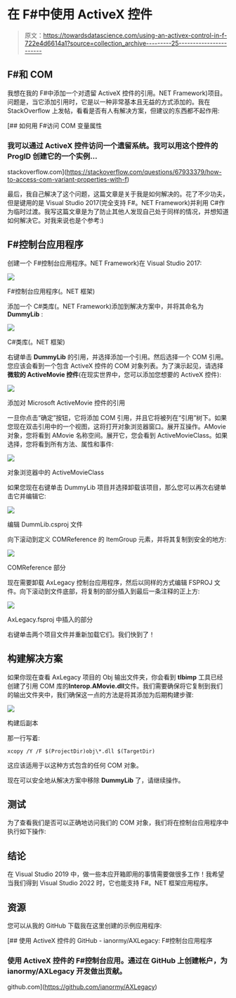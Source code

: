 # 在 F#中使用 ActiveX 控件

> 原文：<https://towardsdatascience.com/using-an-activex-control-in-f-722e4d6614a1?source=collection_archive---------25----------------------->

## F#和 COM

我想在我的 F#中添加一个对遗留 ActiveX 控件的引用。NET Framework)项目。问题是，当它添加引用时，它是以一种非常基本且无益的方式添加的。我在 StackOverflow 上发帖，看看是否有人有解决方案，但建议的东西都不起作用:

[](https://stackoverflow.com/questions/67933379/how-to-access-com-variant-properties-with-f) [## 如何用 F#访问 COM 变量属性

### 我可以通过 ActiveX 控件访问一个遗留系统。我可以用这个控件的 ProgID 创建它的一个实例…

stackoverflow.com](https://stackoverflow.com/questions/67933379/how-to-access-com-variant-properties-with-f) 

最后，我自己解决了这个问题，这篇文章是关于我是如何解决的。花了不少功夫，但是键用的是 Visual Studio 2017(完全支持 F#。NET Framework)并利用 C#作为临时过渡。我写这篇文章是为了防止其他人发现自己处于同样的情况，并想知道如何解决它。对我来说也是个参考:)

## F#控制台应用程序

创建一个 F#控制台应用程序。NET Framework)在 Visual Studio 2017:

![](img/fe59c05b8b5e92816a24b6da011e9c3c.png)

F#控制台应用程序(。NET 框架)

添加一个 C#类库(。NET Framework)添加到解决方案中，并将其命名为 **DummyLib** :

![](img/6ee749c4e2c370d2f0e3f7f8fe3d5ad0.png)

C#类库(。NET 框架)

右键单击 **DummyLib** 的引用，并选择添加一个引用。然后选择一个 COM 引用。您应该会看到一个包含 ActiveX 控件的 COM 对象列表。为了演示起见，请选择**微软的 ActiveMovie 控件**(在现实世界中，您可以添加您想要的 ActiveX 控件):

![](img/d53e19042b8a00ee4e4245bdf2b39eef.png)

添加对 Microsoft ActiveMovie 控件的引用

一旦你点击“确定”按钮，它将添加 COM 引用，并且它将被列在“引用”树下。如果您现在双击引用中的一个视图，这将打开对象浏览器窗口。展开互操作。AMovie 对象，您将看到 AMovie 名称空间。展开它，您会看到 ActiveMovieClass。如果选择，您将看到所有方法、属性和事件:

![](img/1c682ae8b26031cf5b66a181f55cbc73.png)

对象浏览器中的 ActiveMovieClass

如果您现在右键单击 DummyLib 项目并选择卸载该项目，那么您可以再次右键单击它并编辑它:

![](img/fef5ae055815bde0b419b8eed9b8c0cd.png)

编辑 DummLib.csproj 文件

向下滚动到定义 COMReference 的 ItemGroup 元素，并将其复制到安全的地方:

![](img/841bb55b233b2e8fdd92d9d8a5b4c92f.png)

COMReference 部分

现在需要卸载 AxLegacy 控制台应用程序，然后以同样的方式编辑 FSPROJ 文件。向下滚动到文件底部，将复制的部分插入到最后一条注释的正上方:

![](img/484eed662ccc64c7605311474cac1103.png)

AxLegacy.fsproj 中插入的部分

右键单击两个项目文件并重新加载它们。我们快到了！

## 构建解决方案

如果你现在查看 AxLegacy 项目的 Obj 输出文件夹，你会看到 **tlbimp** 工具已经创建了引用 COM 库的**Interop.AMovie.dll**文件。我们需要确保将它复制到我们的输出文件夹中，我们确保这一点的方法是将其添加为后期构建步骤:

![](img/d80c35150793a356e6f3f117caedfe76.png)

构建后副本

那一行写着:

```
xcopy /Y /F $(ProjectDir)obj\*.dll $(TargetDir)
```

这应该适用于以这种方式包含的任何 COM 对象。

现在可以安全地从解决方案中移除 **DummyLib** 了，请继续操作。

## 测试

为了查看我们是否可以正确地访问我们的 COM 对象，我们将在控制台应用程序中执行如下操作:

## 结论

在 Visual Studio 2019 中，做一些本应开箱即用的事情需要做很多工作！我希望当我们得到 Visual Studio 2022 时，它也能支持 F#。NET 框架应用程序。

## 资源

您可以从我的 GitHub 下载我在这里创建的示例应用程序:

[](https://github.com/ianormy/AXLegacy) [## 使用 ActiveX 控件的 GitHub - ianormy/AXLegacy: F#控制台应用程序

### 使用 ActiveX 控件的 F#控制台应用。通过在 GitHub 上创建帐户，为 ianormy/AXLegacy 开发做出贡献。

github.com](https://github.com/ianormy/AXLegacy)